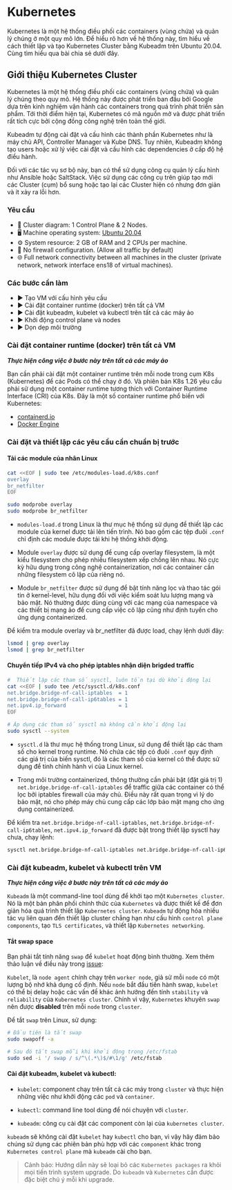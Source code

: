 # Kubernetes

Kubernetes là một hệ thống điều phối các containers (vùng chứa) và quản lý chúng ở một quy mô lớn. Để hiểu rõ hơn về hệ thống này, tìm hiểu về cách thiết lập và tạo Kubernetes Cluster bằng Kubeadm trên Ubuntu 20.04. Cùng tìm hiểu qua bài chia sẻ dưới đây.

## Giới thiệu Kubernetes Cluster

Kubernetes là một hệ thống điều phối các containers (vùng chứa) và quản lý chúng theo quy mô. Hệ thống này được phát triển ban đầu bởi Google dựa trên kinh nghiệm vận hành các containers trong quá trình phát triển sản phẩm. Tới thời điểm hiện tại, Kubernetes có mã nguồn mở và được phát triển rất tích cực bởi cộng đồng công nghệ trên toàn thế giới.

Kubeadm tự động cài đặt và cấu hình các thành phần Kubernetes như là máy chủ API, Controller Manager và Kube DNS. Tuy nhiên, Kubeadm không tạo users hoặc xử lý việc cài đặt và cấu hình các dependencies ở cấp độ hệ điều hành.

Đối với các tác vụ sơ bộ này, bạn có thể sử dụng công cụ quản lý cấu hình như Ansible hoặc SaltStack. Việc sử dụng các công cụ trên giúp tạo mới các Cluster (cụm) bổ sung hoặc tạo lại các Cluster hiện có nhưng đơn giản và ít xảy ra lỗi hơn.

### Yêu cầu

- 🚧 Cluster diagram: 1 Control Plane & 2 Nodes.
- 🖥️ Machine operating system: [Ubuntu 20.04](https://vietnix.vn/ubuntu-20-04/)
- ⚙️ System resource: 2 GB of RAM and 2 CPUs per machine.
- 🧱 No firewall configuration. (Allow all traffic by default)
- 🌐 Full network connectivity between all machines in the cluster (private network, network interface ens18 of virtual machines).

### Các bước cần làm
- ▶️ Tạo VM với cấu hình yêu cầu
- ▶️ Cài đặt container runtime (docker) trên tất cả VM
- ▶️ Cài đặt kubeadm, kubelet và kubectl trên tất cả các máy ảo
- ▶️ Khởi động control plane và nodes
- ▶️ Dọn dẹp môi trường
### Cài đặt container runtime (docker) trên tất cả VM
***Thực hiện công việc ở bước này trên tất cả các máy ảo***

Bạn cần phải cài đặt một container runtime trên mỗi node trong cụm K8s (Kubernetes) để các Pods có thể chạy ở đó. Và phiên bản K8s 1.26 yêu cầu phải sử dụng một container runtime tương thích với Container Runtime Interface (CRI) của K8s. Đây là một số container runtime phổ biến với Kubernetes:

- [containerd.io](https://containerd.io/)
- [Docker Engine](https://docs.docker.com/engine/install/ubuntu/)

### Cài đặt và thiết lập các yêu cầu cần chuẩn bị trước

#### Tải các module của nhân Linux
``` bash
cat <<EOF | sudo tee /etc/modules-load.d/k8s.conf
overlay
br_netfilter
EOF

sudo modprobe overlay
sudo modprobe br_netfilter

```

- `modules-load.d` trong Linux là thư mục hệ thống sử dụng để thiết lập các module của kernel được tải lên tiến trình. Nó bao gồm các tệp đuôi `.conf` chỉ định các module được tải khi hệ thống khởi động.

- Module `overlay` được sử dụng để cung cấp overlay filesystem, là một kiểu filesystem cho phép nhiều filesystem xếp chồng lên nhau. Nó cực kỳ hữu dụng trong công nghệ containerization, nơi các container cần những filesystem cô lập của riêng nó.

- Module `br_netfilter` được sử dụng để bật tính năng lọc và thao tác gói tin ở kernel-level, hữu dụng đối với việc kiểm soát lưu lượng mạng và bảo mật. Nó thường được dùng cùng với các mạng của namespace và các thiết bị mạng ảo để cung cấp việc cô lập cũng như định tuyến cho ứng dụng containerized.

Để kiểm tra module overlay và br_netfilter đã được load, chạy lệnh dưới đây:

```bash
lsmod | grep overlay
lsmod | grep br_netfilter
```

#### Chuyển tiếp IPv4 và cho phép iptables nhận diện brigded traffic

```bash
#  Thiết lập các tham số sysctl, luôn tồn tại dù khởi động lại
cat <<EOF | sudo tee /etc/sysctl.d/k8s.conf
net.bridge.bridge-nf-call-iptables  = 1
net.bridge.bridge-nf-call-ip6tables = 1
net.ipv4.ip_forward                 = 1
EOF

# Áp dụng các tham số sysctl mà không cần khởi động lại
sudo sysctl --system
```

- `sysctl.d` là thư mục hệ thống trong Linux, sử dụng để thiết lập các tham số cho kernel trong runtime. Nó chứa các tệp có đuôi `.conf` quy định các giá trị của biến sysctl, đó là các tham số của kernel có thể được sử dụng để tinh chỉnh hành vi của Linux kernel.

- Trong môi trường containerized, thông thường cần phải bật (đặt giá trị 1) `net.bridge.bridge-nf-call-iptables` để traffic giữa các container có thể lọc bởi iptables firewall của máy chủ. Điều này rất quan trọng vì lý do bảo mật, nó cho phép máy chủ cung cấp các lớp bảo mật mạng cho ứng dụng containerized.

Để kiểm tra `net.bridge.bridge-nf-call-iptables`, `net.bridge.bridge-nf-call-ip6tables`, `net.ipv4.ip_forward` đã được bật trong thiết lập sysctl hay chưa, chạy lệnh:

```bash
sysctl net.bridge.bridge-nf-call-iptables net.bridge.bridge-nf-call-ip6tables net.ipv4.ip_forward
```

### Cài đặt kubeadm, kubelet và kubectl trên VM

***Thực hiện công việc ở bước này trên tất cả các máy ảo***


`Kubeadm` là một command-line tool dùng để khởi tạo một `Kubernetes cluster`. Nó là một bản phân phối chính thức của `Kubernetes` và được thiết kế để đơn giản hóa quá trình thiết lập `Kubernetes cluster`. `Kubeadm` tự động hóa nhiều tác vụ liên quan đến thiết lập cluster chẳng hạn như cấu hình `control plane components`, tạo `TLS certificates`, và thiết lập `Kubernetes networking`.

#### Tắt swap space

Bạn phải tắt tính năng `swap` để `kubelet` hoạt động bình thường. Xem thêm thảo luận về điều này trong [issue](https://github.com/kubernetes/kubernetes/issues/53533):

`Kubelet`, là `node agent` chính chạy trên `worker node`, giả sử mỗi `node` có một lượng bộ nhớ khả dụng cố định. Nếu `node` bắt đầu tiến hành swap, `kubelet` có thể bị delay hoặc các vấn đề khác ảnh hưởng đến tính `stability` và `reliability` của `Kubernetes cluster`. Chính vì vậy, `Kubernetes` khuyên `swap` nên được **disabled** trên mỗi `node` trong `cluster`.

Để tắt `swap` trên Linux, sử dụng:

```bash
# Đầu tiên là tắt swap
sudo swapoff -a

# Sau đó tắt swap mỗi khi khởi động trong /etc/fstab
sudo sed -i '/ swap / s/^\(.*\)$/#\1/g' /etc/fstab
```

#### Cài đặt kubeadm, kubelet và kubectl:

- `kubelet`: component chạy trên tất cả các máy trong `cluster` và thực hiện những việc như khởi động các `pod` và `container`.

- `kubectl`: command line tool dùng để nói chuyện với `cluster`.

- `kubeadm`: công cụ cài đặt các component còn lại của `kubernetes cluster`.

`kubeadm` sẽ không cài đặt `kubelet` hay `kubectl` cho bạn, vì vậy hãy đảm bảo chúng sử dụng các phiên bản phù hợp với các `component` khác trong `Kubernetes control plane` mà `kubeadm` cài cho bạn.

> Cảnh báo: Hướng dẫn này sẽ loại bỏ các `Kubernetes packages` ra khỏi mọi tiến trình system upgrade. Do `kubeadm` và `Kubernetes` cần được đặc biệt chú ý mỗi khi upgrade.
